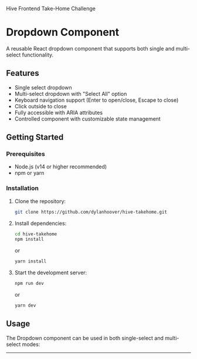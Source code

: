 Hive Frontend Take-Home Challenge

# Dropdown Component

A reusable React dropdown component that supports both single and multi-select functionality.

## Features

- Single select dropdown
- Multi-select dropdown with "Select All" option
- Keyboard navigation support (Enter to open/close, Escape to close)
- Click outside to close
- Fully accessible with ARIA attributes
- Controlled component with customizable state management

## Getting Started

### Prerequisites

- Node.js (v14 or higher recommended)
- npm or yarn

### Installation

1. Clone the repository:

   ```bash
   git clone https://github.com/dylanhoover/hive-takehome.git
   ```

2. Install dependencies:

   ```bash
   cd hive-takehome
   npm install
   ```

   or

   ```bash
   yarn install
   ```

3. Start the development server:
   ```bash
   npm run dev
   ```
   or
   ```bash
   yarn dev
   ```

## Usage

The Dropdown component can be used in both single-select and multi-select modes:
****
